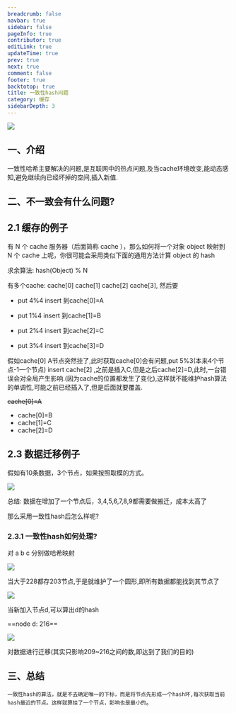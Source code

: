 ```yaml
---
breadcrumb: false
navbar: true
sidebar: false
pageInfo: true
contributor: true
editLink: true
updateTime: true
prev: true
next: true
comment: false
footer: true
backtotop: true
title: 一致性hash问题
category: 缓存
sidebarDepth: 3
---
```


![](https://img.springlearn.cn/learn_aecfc8e243edb199c726728413b1522c.gif)

## 一、介绍

一致性哈希主要解决的问题,是互联网中的热点问题,及当cache环境改变,能动态感知,避免继续向已经坏掉的空间,插入新值.

## 二、不一致会有什么问题?

## 2.1 缓存的例子

有 N 个 cache 服务器（后面简称 cache ），那么如何将一个对象 object 映射到 N 个 cache 上呢，你很可能会采用类似下面的通用方法计算 object 的 hash

求余算法: hash(Object) % N

有多个cache: cache[0] cache[1] cache[2] cache[3], 然后要

- put 4%4 insert 到cache[0]=A

- put 1%4 insert 到cache[1]=B

- put 2%4 insert 到cache[2]=C

- put 3%4 insert 到cache[3]=D

假如cache[0] A节点突然挂了,此时获取cache[0]会有问题,put 5%3(本来4个节点-1一个节点) insert cache[2] ,之前是插入C,但是之后cache[2]=D,此时,一台错误会对全局产生影响.(因为cache的位置都发生了变化),这样就不能维护hash算法的单调性,可能之前已经插入了,但是后面就要覆盖.


<del>cache[0]=A</del>

- cache[0]=B
- cache[1]=C
- cache[2]=D


## 2.3 数据迁移例子

假如有10条数据，3个节点，如果按照取模的方式。

![](https://img.springlearn.cn/blog/learn_1652926998000.png)

总结: 数据在增加了一个节点后，3,4,5,6,7,8,9都需要做搬迁，成本太高了

那么采用一致性hash后怎么样呢?

### 2.3.1 一致性hash如何处理?
对 a b c 分别做哈希映射

![](https://img.springlearn.cn/blog/learn_1652927183000.png)

当大于228都存203节点,于是就维护了一个圆形,即所有数据都能找到其节点了

![](https://img.springlearn.cn/blog/learn_1652927207000.png)

当新加入节点d,可以算出d的hash

==node d: 216==

![](https://img.springlearn.cn/blog/learn_1652927238000.png)

对数据进行迁移(其实只影响209~216之间的数,即达到了我们的目的)

## 三、总结

`一致性hash的算法，就是不去确定唯一的下标，而是将节点先形成一个hash环,每次获取当前hash最近的节点。这样就算挂了一个节点，影响也是最小的`。
